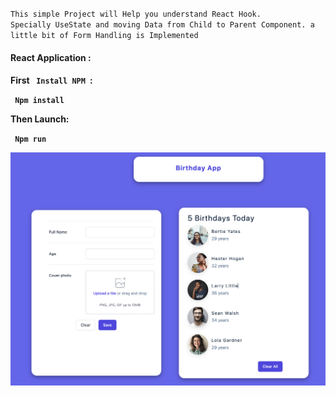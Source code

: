 <code>This simple Project will Help you understand React Hook. Specially UseState and moving Data from Child to Parent Component. a little bit of Form Handling is Implemented </code>



<h4> React Application :  <h4>

  First <code> Install NPM </code>:

<code> Npm install  </code>

Then Launch:

<code> Npm run  </code>



<img src="2-birthday-reminder/src/image/birthday-app.png" />
